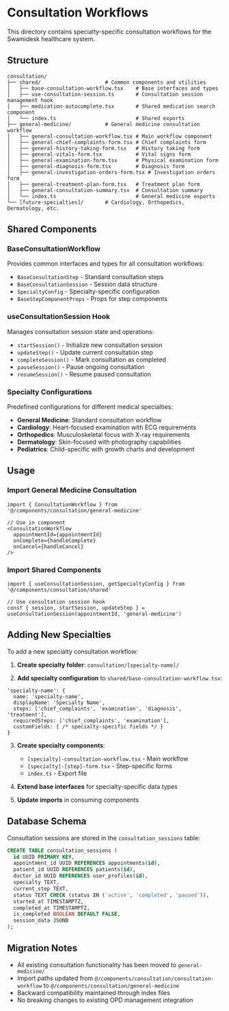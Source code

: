 # Consultation Workflows

This directory contains specialty-specific consultation workflows for the Swamidesk healthcare system.

## Structure

```
consultation/
├── shared/                     # Common components and utilities
│   ├── base-consultation-workflow.tsx    # Base interfaces and types
│   ├── use-consultation-session.ts       # Consultation session management hook
│   ├── medication-autocomplete.tsx       # Shared medication search component
│   └── index.ts                          # Shared exports
├── general-medicine/           # General medicine consultation workflow
│   ├── general-consultation-workflow.tsx # Main workflow component
│   ├── general-chief-complaints-form.tsx # Chief complaints form
│   ├── general-history-taking-form.tsx   # History taking form
│   ├── general-vitals-form.tsx           # Vital signs form
│   ├── general-examination-form.tsx      # Physical examination form
│   ├── general-diagnosis-form.tsx        # Diagnosis form
│   ├── general-investigation-orders-form.tsx # Investigation orders form
│   ├── general-treatment-plan-form.tsx   # Treatment plan form
│   ├── general-consultation-summary.tsx  # Consultation summary
│   └── index.ts                          # General medicine exports
└── [future-specialties]/       # Cardiology, Orthopedics, Dermatology, etc.
```

## Shared Components

### BaseConsultationWorkflow
Provides common interfaces and types for all consultation workflows:
- `BaseConsultationStep` - Standard consultation steps
- `BaseConsultationSession` - Session data structure
- `SpecialtyConfig` - Specialty-specific configuration
- `BaseStepComponentProps` - Props for step components

### useConsultationSession Hook
Manages consultation session state and operations:
- `startSession()` - Initialize new consultation session
- `updateStep()` - Update current consultation step
- `completeSession()` - Mark consultation as completed
- `pauseSession()` - Pause ongoing consultation
- `resumeSession()` - Resume paused consultation

### Specialty Configurations
Predefined configurations for different medical specialties:
- **General Medicine**: Standard consultation workflow
- **Cardiology**: Heart-focused examination with ECG requirements
- **Orthopedics**: Musculoskeletal focus with X-ray requirements
- **Dermatology**: Skin-focused with photography capabilities
- **Pediatrics**: Child-specific with growth charts and development

## Usage

### Import General Medicine Consultation
```tsx
import { ConsultationWorkflow } from '@/components/consultation/general-medicine'

// Use in component
<ConsultationWorkflow
  appointmentId={appointmentId}
  onComplete={handleComplete}
  onCancel={handleCancel}
/>
```

### Import Shared Components
```tsx
import { useConsultationSession, getSpecialtyConfig } from '@/components/consultation/shared'

// Use consultation session hook
const { session, startSession, updateStep } = useConsultationSession(appointmentId, 'general-medicine')
```

## Adding New Specialties

To add a new specialty consultation workflow:

1. **Create specialty folder**: `consultation/[specialty-name]/`

2. **Add specialty configuration** to `shared/base-consultation-workflow.tsx`:
```tsx
'specialty-name': {
  name: 'specialty-name',
  displayName: 'Specialty Name',
  steps: ['chief_complaints', 'examination', 'diagnosis', 'treatment'],
  requiredSteps: ['chief_complaints', 'examination'],
  customFields: { /* specialty-specific fields */ }
}
```

3. **Create specialty components**:
   - `[specialty]-consultation-workflow.tsx` - Main workflow
   - `[specialty]-[step]-form.tsx` - Step-specific forms
   - `index.ts` - Export file

4. **Extend base interfaces** for specialty-specific data types

5. **Update imports** in consuming components

## Database Schema

Consultation sessions are stored in the `consultation_sessions` table:
```sql
CREATE TABLE consultation_sessions (
  id UUID PRIMARY KEY,
  appointment_id UUID REFERENCES appointments(id),
  patient_id UUID REFERENCES patients(id),
  doctor_id UUID REFERENCES user_profiles(id),
  specialty TEXT,
  current_step TEXT,
  status TEXT CHECK (status IN ('active', 'completed', 'paused')),
  started_at TIMESTAMPTZ,
  completed_at TIMESTAMPTZ,
  is_completed BOOLEAN DEFAULT FALSE,
  session_data JSONB
);
```

## Migration Notes

- All existing consultation functionality has been moved to `general-medicine/`
- Import paths updated from `@/components/consultation/consultation-workflow` to `@/components/consultation/general-medicine`
- Backward compatibility maintained through index files
- No breaking changes to existing OPD management integration